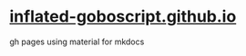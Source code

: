 # [inflated-goboscript.github.io](https://inflated-goboscript.github.io/)
gh pages using material for mkdocs

